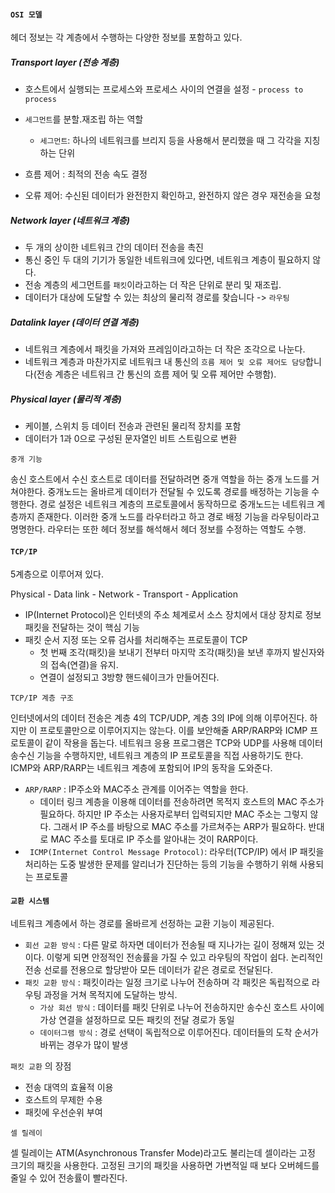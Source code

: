 #### `OSI 모델`



헤더 정보는 각 계층에서 수행하는 다양한 정보를 포함하고 있다.

##### Transport layer (전송 계층)

* 호스트에서 실행되는 프로세스와 프로세스 사이의 연결을 설정 - `process to process`

* `세그먼트`를 분할.재조립 하는 역할
  * `세그먼트`:  하나의 네트워크를 브리지 등을 사용해서 분리했을 때 그 각각을 지칭하는 단위
* 흐름 제어 : 최적의 전송 속도 결정
* 오류 제어: 수신된 데이터가 완전한지 확인하고, 완전하지 않은 경우 재전송을 요청

##### Network layer (네트워크 계층)

* 두 개의 상이한 네트워크 간의 데이터 전송을 촉진
* 통신 중인 두 대의 기기가 동일한 네트워크에 있다면, 네트워크 계층이 필요하지 않다.
* 전송 계층의 세그먼트를 `패킷`이라고하는 더 작은 단위로 분리 및 재조립.
* 데이터가 대상에 도달할 수 있는 최상의 물리적 경로를 찾습니다 -> `라우팅`

##### Datalink layer (데이터 연결 계층)

* 네트워크 계층에서 패킷을 가져와 프레임이라고하는 더 작은 조각으로 나눈다.
* 네트워크 계층과 마찬가지로 네트워크 내 통신의 `흐름 제어 및 오류 제어도 담당`합니다(전송 계층은 네트워크 간 통신의 흐름 제어 및 오류 제어만 수행함).

##### Physical layer (물리적 계층)

* 케이블, 스위치 등 데이터 전송과 관련된 물리적 장치를 포함
* 데이터가 1과 0으로 구성된 문자열인 비트 스트림으로 변환



`중개 기능`

송신 호스트에서 수신 호스트로 데이터를 전달하려면 중개 역할을 하는 중개 노드를 거쳐야한다. 중개노드는 올바르게 데이터가 전달될 수 있도록 경로를 배정하는 기능을 수행한다. 경로 설정은 네트워크 계층의 프로토콜에서 동작하므로 중개노드는 네트워크 계층까지 존재한다. 이러한 중개 노드를 라우터라고 하고 경로 배정 기능을 라우팅이라고 명명한다. 라우터는 또한 헤더 정보를 해석해서 헤더 정보를 수정하는 역할도 수행.





#### `TCP/IP`



5계층으로 이루어져 있다.

Physical - Data link - Network - Transport - Application

* IP(Internet Protocol)은 인터넷의 주소 체계로서 소스 장치에서 대상 장치로 정보 패킷을 전달하는 것이 핵심 기능
* 패킷 순서 지정 또는 오류 검사를 처리해주는 프로토콜이 TCP
  * 첫 번째 조각(패킷)을 보내기 전부터 마지막 조각(패킷)을 보낸 후까지 발신자와의 접속(연결)을 유지.
  * 연결이 설정되고 3방향 핸드쉐이크가 만들어진다.

`TCP/IP 계층 구조`

인터넷에서의 데이터 전송은 계층 4의 TCP/UDP, 계층 3의 IP에 의해 이루어진다. 하지만 이 프로토콜만으로 이루어지지는 않는다. 이를 보안해줄 ARP/RARP와 ICMP 프로토콜이 같이 작용을 돕는다. 네트워크 응용 프로그램은 TCP와 UDP를 사용해 데이터 송수신 기능을 수행하지만, 네트워크 계층의 IP 프로토콜을 직접 사용하기도 한다. ICMP와 ARP/RARP는 네트워크 계층에 포함되어 IP의 동작을 도와준다.

* `ARP/RARP` : IP주소와 MAC주소 관계를 이어주는 역할을 한다.
  * 데이터 링크 계층을 이용해 데이터를 전송하려면 목적지 호스트의 MAC 주소가 필요하다. 하지만 IP 주소는 사용자로부터 입력되지만 MAC 주소는 그렇지 않다. 그래서 IP 주소를 바탕으로 MAC 주소를 가르쳐주는 ARP가 필요하다. 반대로 MAC 주소를 토대로 IP 주소를 알아내는 것이 RARP이다.
* ` ICMP(Internet Control Message Protocol)`: 라우터(TCP/IP) 에서 IP 패킷을 처리하는 도중 발생한 문제를 알리너가 진단하는 등의 기능을 수행하기 위해 사용되는 프로토콜



#### `교환 시스템`



네트워크 계층에서 하는 경로를 올바르게 선정하는 교환 기능이 제공된다.

* `회선 교환 방식` : 다른 말로 하자면 데이터가 전송될 때 지나가는 길이 정해져 있는 것이다. 이렇게 되면 안정적인 전송률을 가질 수 있고 라우팅의 작업이 쉽다. 논리적인 전송 선로를 전용으로 할당받아 모든 데이터가 같은 경로로 전달된다.
* `패킷 교환 방식`  : 패킷이라는 일정 크기로 나누어 전송하며 각 패킷은 독립적으로 라우팅 과정을 거쳐 목적지에 도달하는 방식.
  * `가상 회선 방식` : 데이터를 패킷 단위로 나누어 전송하지만 송수신 호스트 사이에 가상 연결을 설정하므로 모든 패킷의 전달 경로가 동일
  * `데이터그램 방식` : 경로 선택이 독립적으로 이루어진다. 데이터들의 도착 순서가 바뀌는 경우가 많이 발생

`패킷 교환` 의 장점

* 전송 대역의 효율적 이용
* 호스트의 무제한 수용
* 패킷에 우선순위 부여

`셀 릴레이`

셀 릴레이는 ATM(Asynchronous Transfer Mode)라고도 불리는데 셀이라는 고정 크기의 패킷을 사용한다. 고정된 크기의 패킷을 사용하면 가변적일 때 보다 오버헤드를 줄일 수 있어 전송률이 빨라진다.

